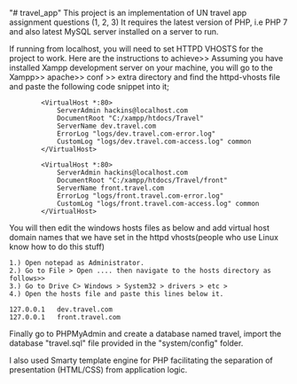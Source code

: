 "# travel_app" 
This project is an implementation of UN travel app assignment questions (1, 2, 3)
It requires the latest version of PHP, i.e PHP 7 and also latest MySQL server installed on a server to run.

If running from localhost, you will need to set HTTPD VHOSTS for the project to work. 
Here are the instructions to achieve>>
Assuming you have installed Xampp development server on your machine, you will go to the Xampp>> apache>> conf >> extra directory and find the httpd-vhosts file and paste the following code snippet into it;

            <VirtualHost *:80>
                ServerAdmin hackins@localhost.com
                DocumentRoot "C:/xampp/htdocs/Travel"
                ServerName dev.travel.com
                ErrorLog "logs/dev.travel.com-error.log"
                CustomLog "logs/dev.travel.com-access.log" common
            </VirtualHost>

            <VirtualHost *:80>
                ServerAdmin hackins@localhost.com
                DocumentRoot "C:/xampp/htdocs/Travel/front"
                ServerName front.travel.com
                ErrorLog "logs/front.travel.com-error.log"
                CustomLog "logs/front.travel.com-access.log" common
            </VirtualHost>

You will then edit the windows hosts files as below and add virtual host domain names that we have set in the httpd vhosts(people who use Linux know how to do this stuff)

    1.) Open notepad as Administrator.
    2.) Go to File > Open .... then navigate to the hosts directory as follows>> 
    3.) Go to Drive C> Windows > System32 > drivers > etc > 
    4.) Open the hosts file and paste this lines below it.
         
	127.0.0.1	dev.travel.com
	127.0.0.1	front.travel.com

Finally go to PHPMyAdmin and create a database named travel, import the database "travel.sql" file provided in the "system/config" folder.

I also used Smarty template engine for PHP facilitating the separation of presentation (HTML/CSS) from application logic. 
